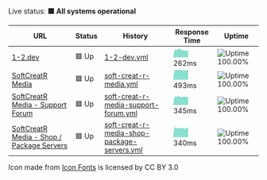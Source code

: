 Live status: <!--live status--> **🟩 All systems operational**

<!--start: status pages-->

| URL | Status | History | Response Time | Uptime |
| --- | ------ | ------- | ------------- | ------ |
| [1-2.dev](https://1-2.dev) | 🟩 Up | [1-2-dev.yml](https://github.com/softcreatr/statuspage/commits/main/history/1-2-dev.yml) | <img alt="Response time graph" src="./graphs/1-2-dev.png" height="20"> 262ms | ![Uptime 100.00%](https://img.shields.io/endpoint?url=https%3A%2F%2Fraw.githubusercontent.com%2Fsoftcreatr%2Fstatuspage%2Fmain%2Fapi%2F1-2-dev%2Fuptime.json)
| [SoftCreatR Media](https://www.softcreatr.com/health-check) | 🟩 Up | [soft-creat-r-media.yml](https://github.com/softcreatr/statuspage/commits/main/history/soft-creat-r-media.yml) | <img alt="Response time graph" src="./graphs/soft-creat-r-media.png" height="20"> 493ms | ![Uptime 100.00%](https://img.shields.io/endpoint?url=https%3A%2F%2Fraw.githubusercontent.com%2Fsoftcreatr%2Fstatuspage%2Fmain%2Fapi%2Fsoft-creat-r-media%2Fuptime.json)
| [SoftCreatR Media - Support Forum](https://support.softcreatr.com/health-check) | 🟩 Up | [soft-creat-r-media-support-forum.yml](https://github.com/softcreatr/statuspage/commits/main/history/soft-creat-r-media-support-forum.yml) | <img alt="Response time graph" src="./graphs/soft-creat-r-media-support-forum.png" height="20"> 345ms | ![Uptime 100.00%](https://img.shields.io/endpoint?url=https%3A%2F%2Fraw.githubusercontent.com%2Fsoftcreatr%2Fstatuspage%2Fmain%2Fapi%2Fsoft-creat-r-media-support-forum%2Fuptime.json)
| [SoftCreatR Media - Shop / Package Servers](https://shop.softcreatr.com/health-check) | 🟩 Up | [soft-creat-r-media-shop-package-servers.yml](https://github.com/softcreatr/statuspage/commits/main/history/soft-creat-r-media-shop-package-servers.yml) | <img alt="Response time graph" src="./graphs/soft-creat-r-media-shop-package-servers.png" height="20"> 340ms | ![Uptime 100.00%](https://img.shields.io/endpoint?url=https%3A%2F%2Fraw.githubusercontent.com%2Fsoftcreatr%2Fstatuspage%2Fmain%2Fapi%2Fsoft-creat-r-media-shop-package-servers%2Fuptime.json)

<!--end: status pages-->

Icon made from [Icon Fonts](http://www.onlinewebfonts.com/icon) is licensed by CC BY 3.0
